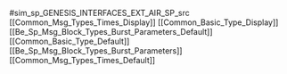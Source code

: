 #sim_sp_GENESIS_INTERFACES_EXT_AIR_SP_src
[[Common_Msg_Types_Times_Display]]
[[Common_Basic_Type_Display]]
[[Be_Sp_Msg_Block_Types_Burst_Parameters_Default]]
[[Common_Basic_Type_Default]]
[[Be_Sp_Msg_Block_Types_Burst_Parameters]]
[[Common_Msg_Types_Times_Default]]
